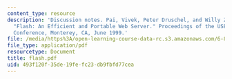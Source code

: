 ```yaml
---
content_type: resource
description: 'Discussion notes. Pai, Vivek, Peter Druschel, and Willy Zwaenepoel.
  "Flash: An Efficient and Portable Web Server." Proceedings of the USENIX 1999 Technical
  Conference, Monterey, CA, June 1999.'
file: /media/https%3A/open-learning-course-data-rc.s3.amazonaws.com/6-824-distributed-computer-systems-engineering-spring-2006/493f120f35de19fefc23db9fbfd77cea_flash.pdf
file_type: application/pdf
resourcetype: Document
title: flash.pdf
uid: 493f120f-35de-19fe-fc23-db9fbfd77cea
---
```

